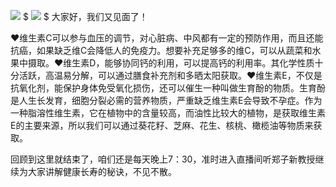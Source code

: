 ![](https://i-s2.328888.xyz/2022/07/01/62bdc8c1cc9eb.jpg)
$
![](https://i-s2.328888.xyz/2022/07/01/62bdc8c2f18a2.jpg)
$
大家好，我们又见面了！

❤️维生素C可以参与血压的调节，对心脏病、中风都有一定的预防作用，而且还能抗癌，如果缺乏维C会降低人的免疫力。想要补充足够多的维C，可以从蔬菜和水果中摄取。❤️维生素D，能够协同钙的利用，可以提高钙的利用率。其化学性质十分活跃，高温易分解，可以通过膳食补充剂和多晒太阳获取。❤️维生素E，不仅是抗氧化剂，能保护身体免受氧化损伤，还可以催生一种叫做生育酚的物质。生育酚是人生长发育，细胞分裂必需的营养物质，严重缺乏维生素E会导致不孕症。作为一种脂溶性维生素，它在植物中的含量较高，而油性比较大的植物，是获取维生素E的主要来源，所以我们可以通过葵花籽、芝麻、花生、核桃、橄榄油等物质来获取。

回顾到这里就结束了，咱们还是每天晚上7：30，准时进入直播间听郑子新教授继续为大家讲解健康长寿的秘诀，不见不散。
